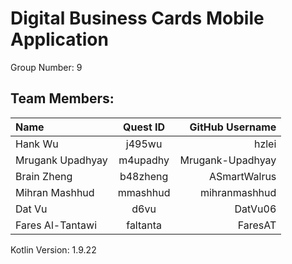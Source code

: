 # Digital Business Cards Mobile Application

Group Number: 9

## Team Members:
| Name |  Quest ID  | GitHub Username |
|:-----|:--------:|------:|
| Hank Wu | j495wu | hzlei |
| Mrugank Upadhyay | m4upadhy | Mrugank-Upadhyay |
| Brain Zheng | b48zheng | ASmartWalrus |
| Mihran Mashhud | mmashhud | mihranmashhud |
| Dat Vu | d6vu | DatVu06 |
| Fares Al-Tantawi | faltanta | FaresAT |

Kotlin Version: 1.9.22
